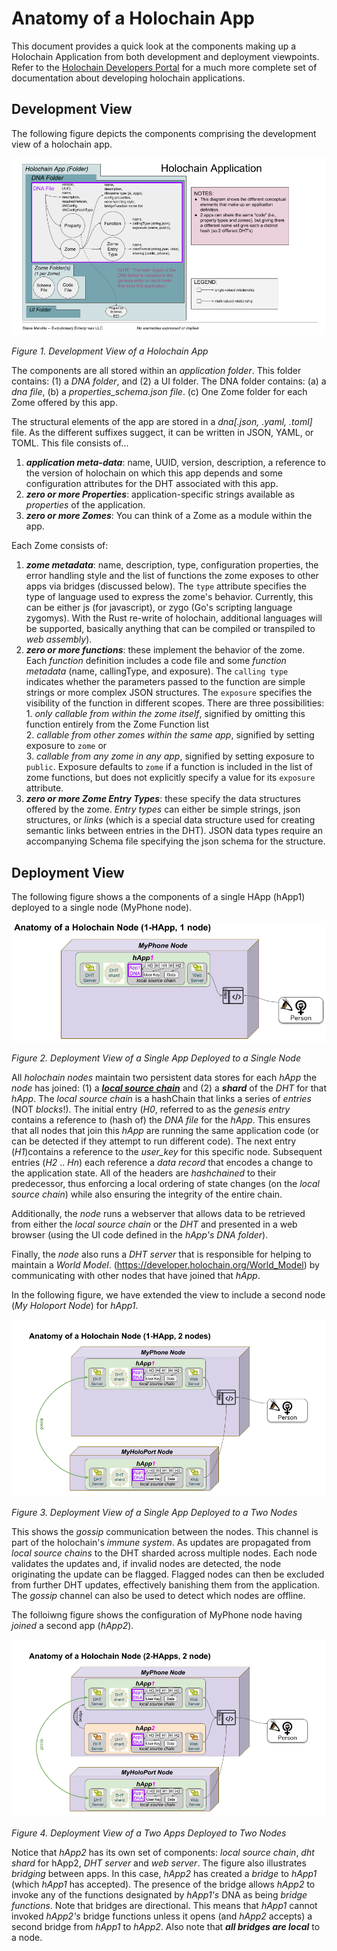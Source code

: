 # Anatomy of a Holochain App

This document provides a quick look at the components making up a Holochain Application from both development and deployment viewpoints. Refer to the [Holochain Developers Portal](https://developer.holochain.org) for a much more complete set of documentation about developing holochain applications.

## Development View

The following figure depicts the components comprising the development view of a holochain app.

![Figure 1. Development View](images/Holochain%20App%20Anatomy.png)

_Figure 1. Development View of a Holochain App_

The components are all stored within an _application folder_. This folder contains: (1) a _DNA folder_, and (2) a UI folder.  The DNA folder contains: (a) a _dna file_, (b) a _properties_schema.json file_. (c) One Zome folder for each Zome offered by this app.

The structural elements of the app are stored in a _dna[.json, .yaml, .toml]_ file. As the different suffixes suggect, it can be written in JSON, YAML, or TOML. This file consists of...
  1. **_application meta-data_**: name, UUID, version, description, a reference to the version of holochain on which this app depends and some configuration attributes for the DHT associated with this app.     
  2. **_zero or more Properties_**: application-specific strings available as _properties_ of the application.   
  3. **_zero or more Zomes_**: You can think of a Zome as a module within the app.
    
Each Zome consists of:
  1. **_zome metadata_**: name, description, type, configuration properties, the error handling style and the list of functions the zome exposes to other apps via bridges (discussed below). The `type` attribute specifies the type of language used to express the zome's behavior. Currently, this can be either js (for javascript), or zygo (Go's scripting language zygomys). With the Rust re-write of holochain, additional languages will be supported, basically anything that can be compiled or transpiled to _web assembly_).    
  2. **_zero or more functions_**: these implement the behavior of the zome. Each _function_ definition includes a code file and some _function metadata_ (name, callingType, and exposure). The `calling type` indicates whether the parameters passed to the function are simple strings or more complex JSON structures. The `exposure` specifies the visibility of the function in different scopes. There are three possibilities:    
    1. _only callable from within the zome itself_, signified by omitting this function entirely from the Zome Function list          
    2. _callable from other zomes within the same app_, signified by setting exposure to `zome` or     
    3. _callable from any zome in any app_, signified by setting exposure to `public`. Exposure defaults to `zome` if a function is included in the list of zome functions, but does not explicitly specify a value for its `exposure` attribute. 
  3. **_zero or more Zome Entry Types_**: these specify the data structures offered by the zome. _Entry types_ can either be simple strings, json structures, or _links_ (which is a special data structure used for creating semantic links between entries in the DHT). JSON data types require an accompanying Schema file specifying the json schema for the structure.
  
## Deployment View
The following figure shows a the components of a single HApp (hApp1) deployed to a single node (MyPhone node).

![Figure 2. Deployment View](images/Holochain%201Node%201App.png)

_Figure 2. Deployment View of a Single App Deployed to a Single Node_

All _holochain nodes_ maintain two persistent data stores for each _hApp_ the _node_ has joined: (1) a [**_local source chain_**](https://developer.holochain.org/Technical_Architecture) and (2) a **_shard_** of the _DHT_ for that _hApp_. The _local source chain_ is a hashChain that links a series of _entries_ (NOT _blocks_!). The initial entry (_H0_, referred to as the _genesis entry_ contains a reference to (hash of) the _DNA file_ for the _hApp_. This ensures that all nodes that join this _hApp_ are running the same application code (or can be detected if they attempt to run different code). The next entry (_H1_)contains a reference to the _user_key_ for this specific node. Subsequent entries (_H2_ .. _Hn_) each reference a _data record_ that encodes a change to the application state. All of the headers are _hashchained_ to their predecessor, thus enforcing a local ordering of state changes (on the _local source chain_) while also ensuring the integrity of the entire chain.

Additionally, the _node_ runs a webserver that allows data to be retrieved from either the _local source chain_ or the _DHT_ and presented in a web browser (using the UI code defined in the _hApp's DNA folder_). 

Finally, the _node_ also runs a _DHT server_ that is responsible for helping to maintain a _World Model_. (https://developer.holochain.org/World_Model) by communicating with other nodes that have joined that _hApp_.

In the following figure, we have extended the view to include a second node (_My Holoport Node_) for _hApp1_. 

![Figure 3. Deployment View](images/Holochain%202Node%201App.png)

_Figure 3. Deployment View of a Single App Deployed to a Two Nodes_

This shows the _gossip_ communication between the nodes. This channel is part of the holochain's _immune system_. As updates are propagated from _local source chains_ to the DHT sharded across multiple nodes. Each node validates the updates and, if invalid nodes are detected, the node originating the update can be flagged. Flagged nodes can then be excluded from further DHT updates, effectively banishing them from the application. The _gossip_ channel can also be used to detect which nodes are offline.

The folloiwng figure shows the configuration of MyPhone node having _joined_ a second app (_hApp2_). 

![Figure 4. Deployment View](images/Holochain%202Node%202App.png)

_Figure 4. Deployment View of a Two Apps Deployed to Two Nodes_

Notice that _hApp2_ has its own set of components: _local source chain_, _dht shard_ for hApp2, _DHT server_ and _web server_. The figure also illustrates _bridging_ between apps. In this case, _hApp2_ has created a _bridge_ to _hApp1_ (which _hApp1_ has accepted). The presence of the bridge allows _hApp2_ to invoke any of the functions designated by _hApp1's_ DNA as being _bridge functions_. Note that bridges are directional. This means that _hApp1_ cannot invoked _hApp2's_ bridge functions unless it opens (and _hApp2_ accepts) a second bridge from _hApp1_ to _hApp2_. Also note that _**all bridges are local**_ to a node. 



    
    

    
